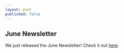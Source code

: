 ```yaml
---
layout: post
published: false
---
```

## June Newsletter

We just released the June Newsletter! Check it out [here](google.com).
